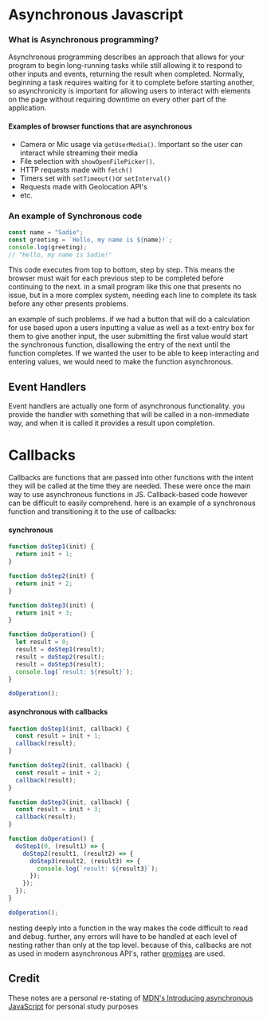 # Asynchronous Javascript

### What is Asynchronous programming?
Asynchronous programming describes an approach that allows for your program to begin long-running tasks while still allowing it to respond to other inputs and events, returning the result when completed. Normally, beginning a task requires waiting for it to complete before starting another, so asynchronicity is important for allowing users to interact with elements on the page without requiring downtime on every other part of the application.

#### Examples of browser functions that are asynchronous
 * Camera or Mic usage via ```getUserMedia()```. Important so the user can interact while streaming their media
 * File selection with ```showOpenFilePicker()```.
 * HTTP requests made with ```fetch()```
 * Timers set with ```setTimeout()```or ```setInterval()```
 * Requests made with Geolocation API's
 * etc.


### An example of Synchronous code
```js 
const name = "Sadie";
const greeting = `Hello, my name is ${name}!`;
console.log(greeting);
// "Hello, my name is Sadie!"
```

This code executes from top to bottom, step by step.  This means the browser must wait for each previous step to be completed before continuing to the next. in a small program like this one that presents no issue, but in a more complex system, needing each line to complete its task before any other presents problems. 

an example of such problems.  if we had a button that will do a calculation for use based upon a users inputting a value as well as a text-entry box for them to give another input, the user submitting the first value would start the synchronous function, disallowing the entry of the next until the function completes. If we wanted the user to be able to keep interacting and entering values, we would need to make the function asynchronous.


## Event Handlers

Event handlers are actually one form of asynchronous functionality.  you provide the handler with something that will be called in a non-immediate way, and when it is called it provides a result upon completion.


# Callbacks

Callbacks are functions that are passed into other functions with the intent they will be called at the time they are needed. These were once the main way to use asynchronous functions in JS.
Callback-based code however can be difficult to easily comprehend.  here is an example of a synchronous function and transitioning it to the use of callbacks:

#### synchronous
```js
function doStep1(init) {
  return init + 1;
}

function doStep2(init) {
  return init + 2;
}

function doStep3(init) {
  return init + 3;
}

function doOperation() {
  let result = 0;
  result = doStep1(result);
  result = doStep2(result);
  result = doStep3(result);
  console.log(`result: ${result}`);
}

doOperation();

```
#### asynchronous with callbacks
```js
function doStep1(init, callback) {
  const result = init + 1;
  callback(result);
}

function doStep2(init, callback) {
  const result = init + 2;
  callback(result);
}

function doStep3(init, callback) {
  const result = init + 3;
  callback(result);
}

function doOperation() {
  doStep1(0, (result1) => {
    doStep2(result1, (result2) => {
      doStep3(result2, (result3) => {
        console.log(`result: ${result3}`);
      });
    });
  });
}

doOperation();

```

nesting deeply into a function in the way makes the code difficult to read and debug. further, any errors will have to be handled at each level of nesting rather than only at the top level. because of this, callbacks are not as used in modern asynchronous API's, rather <u>promises</u> are used.

## Credit
These notes are a personal re-stating of [MDN's Introducing asynchronous JavaScript](https://developer.mozilla.org/en-US/docs/Learn/JavaScript/Asynchronous/Introducing) for personal study purposes